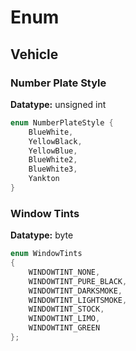 # Enum

## Vehicle

### Number Plate Style

**Datatype:** unsigned int

```csharp
enum NumberPlateStyle {
    BlueWhite,
    YellowBlack,
    YellowBlue,
    BlueWhite2,
    BlueWhite3,
    Yankton
}
```


### Window Tints

**Datatype:** byte

```csharp
enum WindowTints
{
    WINDOWTINT_NONE,
    WINDOWTINT_PURE_BLACK,
    WINDOWTINT_DARKSMOKE,
    WINDOWTINT_LIGHTSMOKE,
    WINDOWTINT_STOCK,
    WINDOWTINT_LIMO,
    WINDOWTINT_GREEN
};
```
